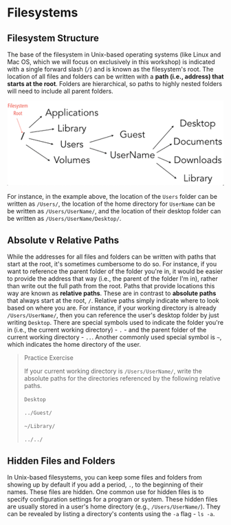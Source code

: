 # Filesystems

## Filesystem Structure

The base of the filesystem in Unix-based operating systems (like Linux and Mac OS, which we will focus on exclusively in this workshop) is indicated with a single forward slash (`/`) and is known as the filesystem's root. The location of all files and folders can be written with a __path (i.e., address) that starts at the root__. Folders are hierarchical, so paths to highly nested folders will need to include all parent folders.
  
![ExampleMacFilesystem](https://github.com/IntroPhylogenomics/ComputingFundamentals/blob/master/exampleFilesystem.png)
  
For instance, in the example above, the location of the `Users` folder can be written as `/Users/`, the location of the home directory for `UserName` can be be written as `/Users/UserName/`, and the location of their desktop folder can be written as `/Users/UserName/Desktop/`.
  
## Absolute v Relative Paths
  
While the addresses for all files and folders can be written with paths that start at the root, it's sometimes cumbersome to do so. For instance, if you want to reference the parent folder of the folder you're in, it would be easier to provide the address that way (i.e., the parent of the folder I'm in), rather than write out the full path from the root. Paths that provide locations this way are known as __relative paths__. These are in contrast to __absolute paths__ that always start at the root, `/`. Relative paths simply indicate where to look based on where you are. For instance, if your working directory is already `/Users/UserName/`, then you can reference the user's desktop folder by just writing `Desktop`. There are special symbols used to indicate the folder you're in (i.e., the current working directory) - `.` - and the parent folder of the current working directory - `..`. Another commonly used special symbol is `~`, which indicates the home directory of the user.


> Practice Exercise
>
> If your current working directory is `/Users/UserName/`, write the absolute paths for the 
> directories referenced by the following relative paths.
>
> `Desktop`
>
> `../Guest/`
>
> `~/Library/`
>
> `../../`
  
## Hidden Files and Folders

In Unix-based filesystems, you can keep some files and folders from showing up by default if you add a period, `.`, to the beginning of their names. These files are hidden. One common use for hidden files is to specify configuration settings for a program or system. These hidden files are usually stored in a user's home directory (e.g., `/Users/UserName/`). They can be revealed by listing a directory's contents using the `-a` flag - `ls -a`.
